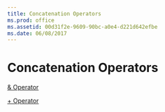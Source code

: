 ```yaml
---
title: Concatenation Operators
ms.prod: office
ms.assetid: 00d31f2e-9609-90bc-a0e4-d221d642efbe
ms.date: 06/08/2017
---
```



# Concatenation Operators

[& Operator](operator.md)

[+ Operator](plus-operator.md)

